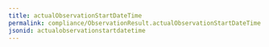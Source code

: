 ```yaml
---
title: actualObservationStartDateTime
permalink: compliance/ObservationResult.actualObservationStartDateTime.html
jsonid: actualobservationstartdatetime
---
```

